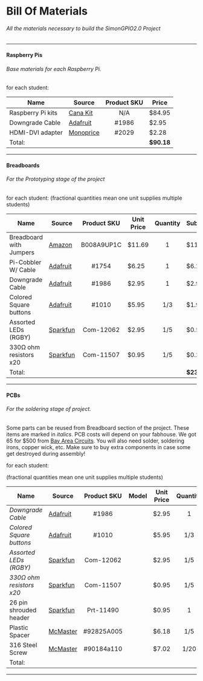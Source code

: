 Bill Of Materials
=================

###### All the materials necessary to build the SimonGPIO2.0 Project

--------------------------------------------------------------------

#### Raspberry Pis
###### Base materials for each Raspberry Pi.
for each student:

| Name              | Source         | Product SKU  | Price      |
| ----------------- | -------------- |:------------:| ---------- |
| Raspberry Pi kits | [Cana Kit][1]  |      N/A     | $84.95     |
| Downgrade Cable   | [Adafruit][2]  |     #1986    | $2.95      |
| HDMI-DVI adapter  | [Monoprice][3] |     #2029    | $2.28      |
| Total:            |                |              | **$90.18** |

[1]: http://www.canakit.com/raspberry-pi-starter-kit.html
[2]: https://www.adafruit.com/products/1986
[3]: http://www.monoprice.com/Product?c_id=104&cp_id=10419&cs_id=1041902&p_id=2029&seq=1&format=2

-----------------

#### Breadboards
###### For the Prototyping stage of the project
for each student:
(fractional quantities mean one unit supplies multiple students)

| Name                   | Source        | Product SKU  | Unit Price  | Quantity | Subtotal   |
| ---------------------- | ------------- |:------------:| ----------- |:--------:| ---------- |
| Breadboard with Jumpers| [Amazon][4]   |  B008A9UP1C  | $11.69      |     1    | $11.69     |
| Pi-Cobbler W/ Cable    | [Adafruit][5] |    #1754     | $6.25       |     1    | $6.25      |
| Downgrade Cable        | [Adafruit][6] |    #1986     | $2.95       |     1    | $2.95      |     
| Colored Square buttons | [Adafruit][7] |    #1010     | $5.95       |    1/3   | $1.99      |
| Assorted LEDs (RGBY)   | [Sparkfun][8] |   Com-12062  | $2.95       |    1/5   | $0.59      |
| 330Ω ohm resistors x20 | [Sparkfun][9] |   Com-11507  | $0.95       |    1/5   | $0.20      |
| Total:                 |               |              |             |          | **$23.67** |

[4]: http://www.amazon.com/microtivity-830-point-Experiment-Breadboard-Jumper/dp/B008A9UP1C
[5]: http://www.adafruit.com/products/1754
[6]: http://www.adafruit.com/products/1986
[7]: http://www.adafruit.com/products/1010
[8]: https://www.sparkfun.com/products/12062
[9]: https://www.sparkfun.com/products/11507

------------------

#### PCBs
###### For the soldering stage of project.

 Some parts can be reused from Breadboard section of the project. These items are marked in *italics*. PCB costs will depend on your fabhouse. We got 65 for $500 from [Bay Area Circuits][10]. You will also need solder, soldering irons, copper wick, etc. Make sure to buy extra components in case some get destroyed during assembly!
 
for each student:

(fractional quantities mean one unit supplies multiple students)


| Name                   | Source        | Product SKU  | Model | Unit Price  | Quantity | Subtotal   |
| ---------------------- | ------------- |:------------:| ----- | ----------- |:--------:| ---------- |
|*Downgrade Cable*       | [Adafruit][6] |    #1986     |       | $2.95       |     1    | $2.95      |
|*Colored Square buttons*| [Adafruit][7] |    #1010     |       | $5.95       |    1/3   | $1.99      |
|*Assorted LEDs (RGBY)*  | [Sparkfun][8] |   Com-12062  |       | $2.95       |    1/5   | $0.59      |
|*330Ω ohm resistors x20*| [Sparkfun][9] |   Com-11507  |       | $0.95       |    1/5   | $0.20      |
| 26 pin shrouded header | [Sparkfun][11]|   Prt-11490  |       | $0.95       |     1    | $0.95      |
| Plastic Spacer         | [McMaster][12]|  #92825A005  |       | $6.18       |    1/5   | $1.24      |
| 316 Steel Screw        | [McMaster][13]|  #90184a110  |       | $7.02       |    1/20  | $0.35      |
| Total:                 |               |              |       |             |          | **$8.27**  | 

[10]: http://bayareacircuits.com
[11]: https://www.sparkfun.com/products/11490
[12]: http://www.mcmaster.com/#92825a005/=xu4ogi
[13]: http://www.mcmaster.com/#90184a110/=xu4nd7
------------------
